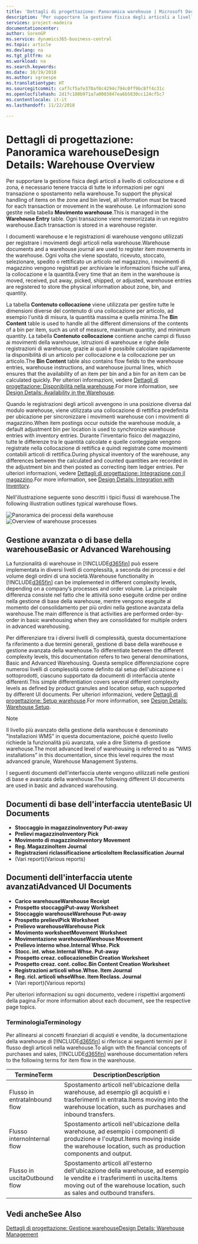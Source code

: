 ```yaml
---
title: 'Dettagli di progettazione: Panoramica warehouse | Microsoft Docs'
description: "Per supportare la gestione fisica degli articoli a livello di collocazione e di zona, è necessario tenere traccia di tutte le informazioni per ogni transazione o spostamento nella warehouse. Le informazioni sono gestite nella tabella **Movimento warehouse**. Ogni transazione viene memorizzata in un registro warehouse."
services: project-madeira
documentationcenter: 
author: SorenGP
ms.service: dynamics365-business-central
ms.topic: article
ms.devlang: na
ms.tgt_pltfrm: na
ms.workload: na
ms.search.keywords: 
ms.date: 10/19/2018
ms.author: sgroespe
ms.translationtype: HT
ms.sourcegitcommit: caf7cf5afe370af0c4294c794c0ff9bc8ff4c31c
ms.openlocfilehash: 2d1fc180b971a7a0003847ea6b5830cc124cf5c7
ms.contentlocale: it-it
ms.lasthandoff: 11/22/2018

---
```

# <a name="design-details-warehouse-overview"></a><span data-ttu-id="29146-105">Dettagli di progettazione: Panoramica warehouse</span><span class="sxs-lookup"><span data-stu-id="29146-105">Design Details: Warehouse Overview</span></span>
<span data-ttu-id="29146-106">Per supportare la gestione fisica degli articoli a livello di collocazione e di zona, è necessario tenere traccia di tutte le informazioni per ogni transazione o spostamento nella warehouse.</span><span class="sxs-lookup"><span data-stu-id="29146-106">To support the physical handling of items on the zone and bin level, all information must be traced for each transaction or movement in the warehouse.</span></span> <span data-ttu-id="29146-107">Le informazioni sono gestite nella tabella **Movimento warehouse**.</span><span class="sxs-lookup"><span data-stu-id="29146-107">This is managed in the **Warehouse Entry** table.</span></span> <span data-ttu-id="29146-108">Ogni transazione viene memorizzata in un registro warehouse.</span><span class="sxs-lookup"><span data-stu-id="29146-108">Each transaction is stored in a warehouse register.</span></span>  

<span data-ttu-id="29146-109">I documenti warehouse e le registrazioni di warehouse vengono utilizzati per registrare i movimenti degli articoli nella warehouse.</span><span class="sxs-lookup"><span data-stu-id="29146-109">Warehouse documents and a warehouse journal are used to register item movements in the warehouse.</span></span> <span data-ttu-id="29146-110">Ogni volta che viene spostato, ricevuto, stoccato, selezionare, spedito o rettificato un articolo nel magazzino, i movimenti di magazzino vengono registrati per archiviare le informazioni fisiche sull'area, la collocazione e la quantità.</span><span class="sxs-lookup"><span data-stu-id="29146-110">Every time that an item in the warehouse is moved, received, put away, picked, shipped, or adjusted, warehouse entries are registered to store the physical information about zone, bin, and quantity.</span></span>

<span data-ttu-id="29146-111">La tabella **Contenuto collocazione** viene utilizzata per gestire tutte le dimensioni diverse del contenuto di una collocazione per articolo, ad esempio l'unità di misura, la quantità massima e quella minima.</span><span class="sxs-lookup"><span data-stu-id="29146-111">The **Bin Content** table is used to handle all the different dimensions of the contents of a bin per item, such as unit of measure, maximum quantity, and minimum quantity.</span></span> <span data-ttu-id="29146-112">La tabella **Contenuto collocazione** contiene anche campi di flusso ai movimenti della warehouse, istruzioni di warehouse e righe delle registrazioni di warehouse, grazie ai quali è possibile calcolare rapidamente la disponibilità di un articolo per collocazione e la collocazione per un articolo.</span><span class="sxs-lookup"><span data-stu-id="29146-112">The **Bin Content** table also contains flow fields to the warehouse entries, warehouse instructions, and warehouse journal lines, which ensures that the availability of an item per bin and a bin for an item can be calculated quickly.</span></span> <span data-ttu-id="29146-113">Per ulteriori informazioni, vedere [Dettagli di progettazione: Disponibilità nella warehouse](design-details-availability-in-the-warehouse.md).</span><span class="sxs-lookup"><span data-stu-id="29146-113">For more information, see [Design Details: Availability in the Warehouse](design-details-availability-in-the-warehouse.md).</span></span>  

<span data-ttu-id="29146-114">Quando le registrazioni degli articoli avvengono in una posizione diversa dal modulo warehouse, viene utilizzata una collocazione di rettifica predefinita per ubicazione per sincronizzare i movimenti warehouse con i movimenti di magazzino.</span><span class="sxs-lookup"><span data-stu-id="29146-114">When item postings occur outside the warehouse module, a default adjustment bin per location is used to synchronize warehouse entries with inventory entries.</span></span> <span data-ttu-id="29146-115">Durante l'inventario fisico del magazzino, tutte le differenze tra le quantità calcolate e quelle conteggiate vengono registrate nella collocazione di rettifica e quindi registrate come movimenti contabili articoli di rettifica.</span><span class="sxs-lookup"><span data-stu-id="29146-115">During physical inventory of the warehouse, any differences between the calculated and counted quantities are recorded in the adjustment bin and then posted as correcting item ledger entries.</span></span> <span data-ttu-id="29146-116">Per ulteriori informazioni, vedere [Dettagli di progettazione: Integrazione con il magazzino](design-details-integration-with-inventory.md).</span><span class="sxs-lookup"><span data-stu-id="29146-116">For more information, see [Design Details: Integration with Inventory](design-details-integration-with-inventory.md).</span></span>  

<span data-ttu-id="29146-117">Nell'illustrazione seguente sono descritti i tipici flussi di warehouse.</span><span class="sxs-lookup"><span data-stu-id="29146-117">The following illustration outlines typical warehouse flows.</span></span>  

<span data-ttu-id="29146-118">![Panoramica dei processi della warehouse](media/design_details_warehouse_management_overview.png "Panoramica dei processi della warehouse")</span><span class="sxs-lookup"><span data-stu-id="29146-118">![Overview of warehouse processes](media/design_details_warehouse_management_overview.png "Overview of warehouse processes")</span></span>  

## <a name="basic-or-advanced-warehousing"></a><span data-ttu-id="29146-119">Gestione avanzata o di base della warehouse</span><span class="sxs-lookup"><span data-stu-id="29146-119">Basic or Advanced Warehousing</span></span>  
<span data-ttu-id="29146-120">La funzionalità di warehouse in [!INCLUDE[d365fin](includes/d365fin_md.md)] può essere implementata in diversi livelli di complessità, a seconda dei processi e del volume degli ordini di una società.</span><span class="sxs-lookup"><span data-stu-id="29146-120">Warehouse functionality in [!INCLUDE[d365fin](includes/d365fin_md.md)] can be implemented in different complexity levels, depending on a company’s processes and order volume.</span></span> <span data-ttu-id="29146-121">La principale differenza consiste nel fatto che le attività sono eseguite ordine per ordine nella gestione di base della warehouse, mentre vengono eseguite al momento del consolidamento per più ordini nella gestione avanzata della warehouse.</span><span class="sxs-lookup"><span data-stu-id="29146-121">The main difference is that activities are performed order-by-order in basic warehousing when they are consolidated for multiple orders in advanced warehousing.</span></span>  

 <span data-ttu-id="29146-122">Per differenziare tra i diversi livelli di complessità, questa documentazione fa riferimento a due termini generali, gestione di base della warehouse e gestione avanzata della warehouse.</span><span class="sxs-lookup"><span data-stu-id="29146-122">To differentiate between the different complexity levels, this documentation refers to two general denominations, Basic and Advanced Warehousing.</span></span> <span data-ttu-id="29146-123">Questa semplice differenziazione copre numerosi livelli di complessità come definito dal setup dell'ubicazione e i sottoprodotti, ciascuno supportato da documenti di interfaccia utente differenti.</span><span class="sxs-lookup"><span data-stu-id="29146-123">This simple differentiation covers several different complexity levels as defined by product granules and location setup, each supported by different UI documents.</span></span> <span data-ttu-id="29146-124">Per ulteriori informazioni, vedere [Dettagli di progettazione: Setup warehouse](design-details-warehouse-setup.md).</span><span class="sxs-lookup"><span data-stu-id="29146-124">For more information, see [Design Details: Warehouse Setup](design-details-warehouse-setup.md).</span></span>  

> [!NOTE]  
>  <span data-ttu-id="29146-125">Il livello più avanzato della gestione della warehouse è denominato "Installazioni WMS" in questa documentazione, poiché questo livello richiede la funzionalità più avanzata, vale a dire Sistema di gestione warehouse.</span><span class="sxs-lookup"><span data-stu-id="29146-125">The most advanced level of warehousing is referred to as “WMS installations” in this documentation, since this level requires the most advanced granule, Warehouse Management Systems.</span></span>  

 <span data-ttu-id="29146-126">I seguenti documenti dell'interfaccia utente vengono utilizzati nelle gestioni di base e avanzata della warehouse.</span><span class="sxs-lookup"><span data-stu-id="29146-126">The following different UI documents are used in basic and advanced warehousing.</span></span>  

## <a name="basic-ui-documents"></a><span data-ttu-id="29146-127">Documenti di base dell'interfaccia utente</span><span class="sxs-lookup"><span data-stu-id="29146-127">Basic UI Documents</span></span>  

-   <span data-ttu-id="29146-128">**Stoccaggio in magazzino**</span><span class="sxs-lookup"><span data-stu-id="29146-128">**Inventory Put-away**</span></span>  
-   <span data-ttu-id="29146-129">**Prelievi magazzino**</span><span class="sxs-lookup"><span data-stu-id="29146-129">**Inventory Pick**</span></span>  
-   <span data-ttu-id="29146-130">**Movimento di magazzino**</span><span class="sxs-lookup"><span data-stu-id="29146-130">**Inventory Movement**</span></span>  
-   <span data-ttu-id="29146-131">**Reg. Magazzino**</span><span class="sxs-lookup"><span data-stu-id="29146-131">**Item Journal**</span></span>  
-   <span data-ttu-id="29146-132">**Registrazioni riclassificazione articolo**</span><span class="sxs-lookup"><span data-stu-id="29146-132">**Item Reclassification Journal**</span></span>  
-   <span data-ttu-id="29146-133">(Vari report)</span><span class="sxs-lookup"><span data-stu-id="29146-133">(Various reports)</span></span>  

## <a name="advanced-ui-documents"></a><span data-ttu-id="29146-134">Documenti dell'interfaccia utente avanzati</span><span class="sxs-lookup"><span data-stu-id="29146-134">Advanced UI Documents</span></span>  

-   <span data-ttu-id="29146-135">**Carico warehouse**</span><span class="sxs-lookup"><span data-stu-id="29146-135">**Warehouse Receipt**</span></span>  
-   <span data-ttu-id="29146-136">**Prospetto stoccaggi**</span><span class="sxs-lookup"><span data-stu-id="29146-136">**Put-away Worksheet**</span></span>  
-   <span data-ttu-id="29146-137">**Stoccaggio warehouse**</span><span class="sxs-lookup"><span data-stu-id="29146-137">**Warehouse Put-away**</span></span>  
-   <span data-ttu-id="29146-138">**Prospetto prelievi**</span><span class="sxs-lookup"><span data-stu-id="29146-138">**Pick Worksheet**</span></span>  
-   <span data-ttu-id="29146-139">**Prelievo warehouse**</span><span class="sxs-lookup"><span data-stu-id="29146-139">**Warehouse Pick**</span></span>  
-   <span data-ttu-id="29146-140">**Movimento worksheet**</span><span class="sxs-lookup"><span data-stu-id="29146-140">**Movement Worksheet**</span></span>  
-   <span data-ttu-id="29146-141">**Movimentazione warehouse**</span><span class="sxs-lookup"><span data-stu-id="29146-141">**Warehouse Movement**</span></span>  
-   <span data-ttu-id="29146-142">**Prelievo interno whse.**</span><span class="sxs-lookup"><span data-stu-id="29146-142">**Internal Whse. Pick**</span></span>  
-   <span data-ttu-id="29146-143">**Stocc. int. whse.**</span><span class="sxs-lookup"><span data-stu-id="29146-143">**Internal Whse. Put-away**</span></span>  
-   <span data-ttu-id="29146-144">**Prospetto creaz. collocazione**</span><span class="sxs-lookup"><span data-stu-id="29146-144">**Bin Creation Worksheet**</span></span>  
-   <span data-ttu-id="29146-145">**Prospetto creaz. cont. colloc.**</span><span class="sxs-lookup"><span data-stu-id="29146-145">**Bin Content Creation Worksheet**</span></span>  
-   <span data-ttu-id="29146-146">**Registrazioni articoli whse.**</span><span class="sxs-lookup"><span data-stu-id="29146-146">**Whse. Item Journal**</span></span>  
-   <span data-ttu-id="29146-147">**Reg. ricl. articoli whse**</span><span class="sxs-lookup"><span data-stu-id="29146-147">**Whse. Item Reclass. Journal**</span></span>  
-   <span data-ttu-id="29146-148">(Vari report)</span><span class="sxs-lookup"><span data-stu-id="29146-148">(Various reports)</span></span>  

<span data-ttu-id="29146-149">Per ulteriori informazioni su ogni documento, vedere i rispettivi argomenti della pagina.</span><span class="sxs-lookup"><span data-stu-id="29146-149">For more information about each document, see the respective page topics.</span></span>  

### <a name="terminology"></a><span data-ttu-id="29146-150">Terminologia</span><span class="sxs-lookup"><span data-stu-id="29146-150">Terminology</span></span>  
<span data-ttu-id="29146-151">Per allinearsi ai concetti finanziari di acquisti e vendite, la documentazione della warehouse di [!INCLUDE[d365fin](includes/d365fin_md.md)] si riferisce ai seguenti termini per il flusso degli articoli nella warehouse.</span><span class="sxs-lookup"><span data-stu-id="29146-151">To align with the financial concepts of purchases and sales, [!INCLUDE[d365fin](includes/d365fin_md.md)] warehouse documentation refers to the following terms for item flow in the warehouse.</span></span>  

|<span data-ttu-id="29146-152">Termine</span><span class="sxs-lookup"><span data-stu-id="29146-152">Term</span></span>|<span data-ttu-id="29146-153">Description</span><span class="sxs-lookup"><span data-stu-id="29146-153">Description</span></span>|  
|----------|---------------------------------------|  
|<span data-ttu-id="29146-154">Flusso in entrata</span><span class="sxs-lookup"><span data-stu-id="29146-154">Inbound flow</span></span>|<span data-ttu-id="29146-155">Spostamento articoli nell'ubicazione della warehouse, ad esempio gli acquisti e i trasferimenti in entrata.</span><span class="sxs-lookup"><span data-stu-id="29146-155">Items moving into the warehouse location, such as purchases and inbound transfers.</span></span>|  
|<span data-ttu-id="29146-156">Flusso interno</span><span class="sxs-lookup"><span data-stu-id="29146-156">Internal flow</span></span>|<span data-ttu-id="29146-157">Spostamento articoli nell'ubicazione della warehouse, ad esempio i componenti di produzione e l'output.</span><span class="sxs-lookup"><span data-stu-id="29146-157">Items moving inside the warehouse location, such as production components and output.</span></span>|  
|<span data-ttu-id="29146-158">Flusso in uscita</span><span class="sxs-lookup"><span data-stu-id="29146-158">Outbound flow</span></span>|<span data-ttu-id="29146-159">Spostamento articoli all'esterno dell'ubicazione della warehouse, ad esempio le vendite e i trasferimenti in uscita.</span><span class="sxs-lookup"><span data-stu-id="29146-159">Items moving out of the warehouse location, such as sales and outbound transfers.</span></span>|  

## <a name="see-also"></a><span data-ttu-id="29146-160">Vedi anche</span><span class="sxs-lookup"><span data-stu-id="29146-160">See Also</span></span>  
 [<span data-ttu-id="29146-161">Dettagli di progettazione: Gestione warehouse</span><span class="sxs-lookup"><span data-stu-id="29146-161">Design Details: Warehouse Management</span></span>](design-details-warehouse-management.md)


